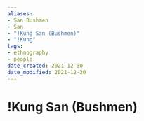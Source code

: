 ```yaml
---
aliases: 
- San Bushmen
- San
- "!Kung San (Bushmen)"
- "!Kung"
tags: 
- ethnography
- people
date_created: 2021-12-30
date_modified: 2021-12-30
---
```


# !Kung San (Bushmen)
